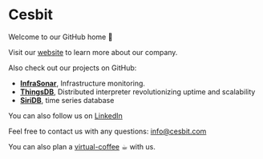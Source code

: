 # Cesbit


Welcome to our GitHub home 🏡

Visit our [website](https://cesbit.com) to learn more about our company.

Also check out our projects on GitHub:

* **[InfraSonar](https://github.com/infrasonar/)**, Infrastructure monitoring.
* **[ThingsDB](https://github.com/thingsdb/)**, Distributed interpreter revolutionizing uptime and scalability
* **[SiriDB](https://github.com/siridb)**, time series database

You can also follow us on [LinkedIn](https://www.linkedin.com/company/cesbit)

Feel free to contact us with any questions: info@cesbit.com

You can also plan a [virtual-coffee](https://virtualcoffee.cesbit.com/) ☕︎ with us.